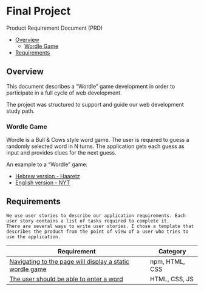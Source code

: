 # Final Project

Product Requirement Document (PRD)


- [Overview](#overview)
  - [Wordle Game](#wordle-game)
- [Requirements](#requirements)


## Overview

This document describes a “Wordle” game development in order to participate in a full cycle of web development.

The project was structured to support and guide our web development study path.

### Wordle Game

Wordle is a Bull & Cows style word game. The user is required to guess a randomly selected word in N turns. The
application gets each guess as input and provides clues for the next guess.

An example to a “Wordle” game:

* [Hebrew version - Haaretz](https://www.haaretz.co.il/riddles/ty-page/haaretz-wordle)
* [English version - NYT](https://www.nytimes.com/games/wordle/index.html)

## Requirements

    We use user stories to describe our application requirements. Each user story contains a list of tasks required to complete it.
    There are several ways to write user stories. I chose a template that describes the product from the point of view of a user who tries to use the application.

| Requirement                                                    | Category       |
|----------------------------------------------------------------|----------------|
| [Navigating to the page will display a static wordle game](./) | npm, HTML, CSS | 
| [The user should be able to enter a word](./)                  | HTML, CSS, JS  | 
